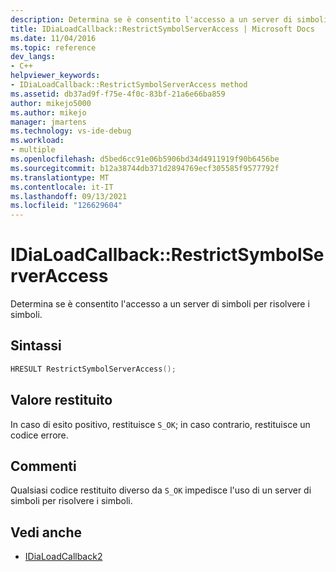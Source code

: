 ```yaml
---
description: Determina se è consentito l'accesso a un server di simboli per risolvere i simboli.
title: IDiaLoadCallback::RestrictSymbolServerAccess | Microsoft Docs
ms.date: 11/04/2016
ms.topic: reference
dev_langs:
- C++
helpviewer_keywords:
- IDiaLoadCallback::RestrictSymbolServerAccess method
ms.assetid: db37ad9f-f75e-4f0c-83bf-21a6e66ba859
author: mikejo5000
ms.author: mikejo
manager: jmartens
ms.technology: vs-ide-debug
ms.workload:
- multiple
ms.openlocfilehash: d5bed6cc91e06b5906bd34d4911919f90b6456be
ms.sourcegitcommit: b12a38744db371d2894769ecf305585f9577792f
ms.translationtype: MT
ms.contentlocale: it-IT
ms.lasthandoff: 09/13/2021
ms.locfileid: "126629604"
---
```

# <a name="idialoadcallbackrestrictsymbolserveraccess"></a>IDiaLoadCallback::RestrictSymbolServerAccess
Determina se è consentito l'accesso a un server di simboli per risolvere i simboli.

## <a name="syntax"></a>Sintassi

```C++
HRESULT RestrictSymbolServerAccess();
```

## <a name="return-value"></a>Valore restituito
 In caso di esito positivo, restituisce `S_OK`; in caso contrario, restituisce un codice errore.

## <a name="remarks"></a>Commenti
 Qualsiasi codice restituito diverso da `S_OK` impedisce l'uso di un server di simboli per risolvere i simboli.

## <a name="see-also"></a>Vedi anche
- [IDiaLoadCallback2](../../debugger/debug-interface-access/idialoadcallback2.md)
